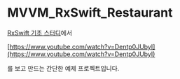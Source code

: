 # MVVM_RxSwift_Restaurant

[RxSwift 기초 스터디](https://www.notion.so/RxSwift-213ed9b3dab846cab19ff96c1afe21a4)에서

[https://www.youtube.com/watch?v=Dentp0JUbyI](https://www.youtube.com/watch?v=Dentp0JUbyI) 

를 보고 만드는 간단한 예제 프로젝트입니다.
